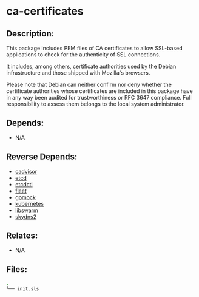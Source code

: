 # ca-certificates

## Description:

This package includes PEM files of CA certificates to allow SSL-based applications to check for the authenticity of SSL connections.

It includes, among others, certificate authorities used by the Debian infrastructure and those shipped with Mozilla's browsers.

Please note that Debian can neither confirm nor deny whether the certificate authorities whose certificates are included in this package have in any way been audited for trustworthiness or RFC 3647 compliance. Full responsibility to assess them belongs to the local system administrator.

## Depends:

  -  N/A

## Reverse Depends:

  -  [cadvisor](/salt/cadvisor)
  -  [etcd](/salt/etcd)
  -  [etcdctl](/salt/etcdctl)
  -  [fleet](/salt/fleet)
  -  [gomock](/salt/gomock)
  -  [kubernetes](/salt/kubernetes)
  -  [libswarm](/salt/libswarm)
  -  [skydns2](/salt/skydns2)

## Relates:

  -  N/A

## Files:

```bash
.
└── init.sls
```
